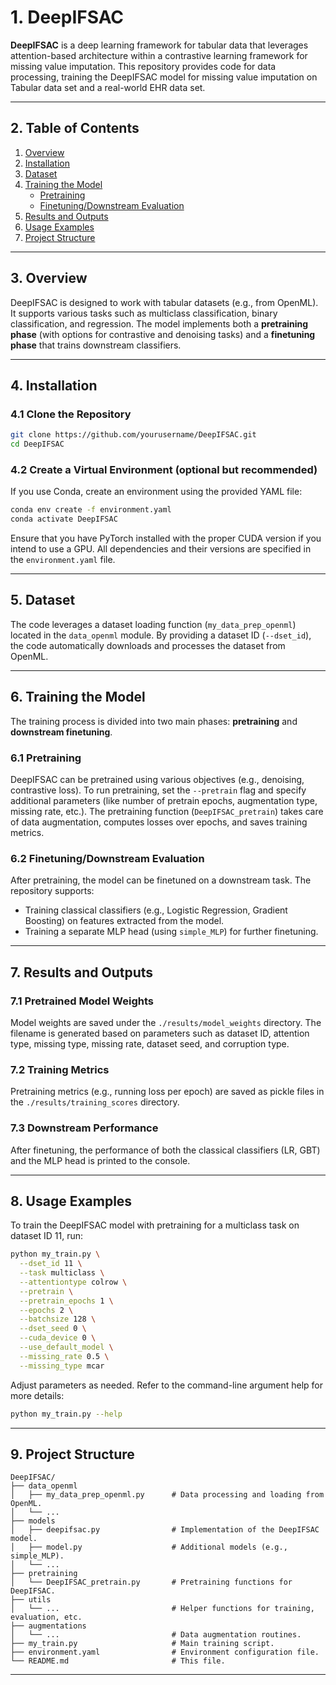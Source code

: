 # 1. DeepIFSAC

**DeepIFSAC** is a deep learning framework for tabular data that leverages attention-based architecture within a contrastive learning framework for missing value imputation. This repository provides code for data processing, training the DeepIFSAC model for missing value imputation on Tabular data set and a real-world EHR data set.

---

## 2. Table of Contents

1. [Overview](#3-overview)
2. [Installation](#4-installation)
3. [Dataset](#5-dataset)
4. [Training the Model](#6-training-the-model)
   - [Pretraining](#61-pretraining)
   - [Finetuning/Downstream Evaluation](#62-finetuningdownstream-evaluation)
5. [Results and Outputs](#7-results-and-outputs)
6. [Usage Examples](#8-usage-examples)
7. [Project Structure](#9-project-structure)

---

## 3. Overview

DeepIFSAC is designed to work with tabular datasets (e.g., from OpenML). It supports various tasks such as multiclass classification, binary classification, and regression. The model implements both a **pretraining phase** (with options for contrastive and denoising tasks) and a **finetuning phase** that trains downstream classifiers.

---

## 4. Installation

### 4.1 Clone the Repository

```bash
git clone https://github.com/yourusername/DeepIFSAC.git
cd DeepIFSAC
```

### 4.2 Create a Virtual Environment (optional but recommended)

If you use Conda, create an environment using the provided YAML file:

```bash
conda env create -f environment.yaml
conda activate DeepIFSAC
```

Ensure that you have PyTorch installed with the proper CUDA version if you intend to use a GPU. All dependencies and their versions are specified in the `environment.yaml` file.

---

## 5. Dataset

The code leverages a dataset loading function (`my_data_prep_openml`) located in the `data_openml` module. By providing a dataset ID (`--dset_id`), the code automatically downloads and processes the dataset from OpenML.

---

## 6. Training the Model

The training process is divided into two main phases: **pretraining** and **downstream finetuning**.

### 6.1 Pretraining

DeepIFSAC can be pretrained using various objectives (e.g., denoising, contrastive loss). To run pretraining, set the `--pretrain` flag and specify additional parameters (like number of pretrain epochs, augmentation type, missing rate, etc.). The pretraining function (`DeepIFSAC_pretrain`) takes care of data augmentation, computes losses over epochs, and saves training metrics.

### 6.2 Finetuning/Downstream Evaluation

After pretraining, the model can be finetuned on a downstream task. The repository supports:

- Training classical classifiers (e.g., Logistic Regression, Gradient Boosting) on features extracted from the model.
- Training a separate MLP head (using `simple_MLP`) for further finetuning.

---

## 7. Results and Outputs

### 7.1 Pretrained Model Weights

Model weights are saved under the `./results/model_weights` directory. The filename is generated based on parameters such as dataset ID, attention type, missing type, missing rate, dataset seed, and corruption type.

### 7.2 Training Metrics

Pretraining metrics (e.g., running loss per epoch) are saved as pickle files in the `./results/training_scores` directory.

### 7.3 Downstream Performance

After finetuning, the performance of both the classical classifiers (LR, GBT) and the MLP head is printed to the console.

---

## 8. Usage Examples

To train the DeepIFSAC model with pretraining for a multiclass task on dataset ID 11, run:

```bash
python my_train.py \
  --dset_id 11 \
  --task multiclass \
  --attentiontype colrow \
  --pretrain \
  --pretrain_epochs 1 \
  --epochs 2 \
  --batchsize 128 \
  --dset_seed 0 \
  --cuda_device 0 \
  --use_default_model \
  --missing_rate 0.5 \
  --missing_type mcar
```

Adjust parameters as needed. Refer to the command-line argument help for more details:

```bash
python my_train.py --help
```

---

## 9. Project Structure

```
DeepIFSAC/
├── data_openml
│   ├── my_data_prep_openml.py      # Data processing and loading from OpenML.
│   └── ...
├── models
│   ├── deepifsac.py                # Implementation of the DeepIFSAC model.
│   ├── model.py                    # Additional models (e.g., simple_MLP).
│   └── ...
├── pretraining
│   └── DeepIFSAC_pretrain.py       # Pretraining functions for DeepIFSAC.
├── utils
│   └── ...                         # Helper functions for training, evaluation, etc.
├── augmentations
│   └── ...                         # Data augmentation routines.
├── my_train.py                     # Main training script.
├── environment.yaml                # Environment configuration file.
└── README.md                       # This file.
```

---

